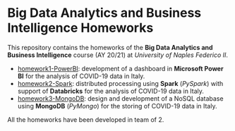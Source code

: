 # Big Data Analytics and Business Intelligence Homeworks
This repository contains the homeworks of the **Big Data Analytics and Business Intelligence** course (AY 20/21) at *University of Naples Federico II*. 

- [homework1-PowerBI](https://github.com/fabiod20/big-data-analytics-and-business-intelligence-homeworks/tree/main/homework1-PowerBI): development of a dashboard in **Microsoft Power BI** for the analysis of COVID-19 data in Italy.
- [homework2-Spark](https://github.com/fabiod20/big-data-analytics-and-business-intelligence-homeworks/tree/main/homework2-Spark): distributed processing using **Spark** (*PySpark*) with support of **Databricks** for the analysis of COVID-19 data in Italy.
- [homework3-MongoDB](https://github.com/fabiod20/big-data-analytics-and-business-intelligence-homeworks/tree/main/homework3-MongoDB): design and development of a NoSQL database using **MongoDB** (*PyMongo*) for the storing of COVID-19 data in Italy.

All the homeworks have been developed in team of 2.
